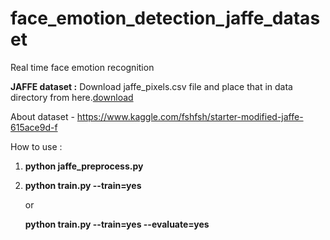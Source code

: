 # face_emotion_detection_jaffe_dataset
Real time face emotion recognition

**JAFFE dataset :** Download jaffe_pixels.csv file and place that in data directory from here.[download](
https://www.kaggle.com/ankur133047/modified-jaffe-facial-expression-dataset)

About dataset - https://www.kaggle.com/fshfsh/starter-modified-jaffe-615ace9d-f

How to use :
  1.  **python jaffe_preprocess.py**
  2.  **python train.py --train=yes**
  
      or
      
      **python train.py --train=yes --evaluate=yes**

